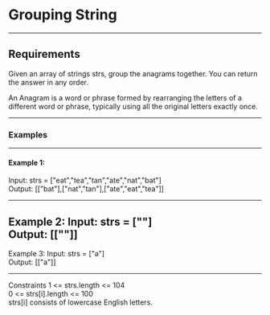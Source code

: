 # Grouping String

---
## Requirements
Given an array of strings strs, group the anagrams together. You can return the answer in any order.

An Anagram is a word or phrase formed by rearranging the letters of a different word or phrase, typically using all the original letters exactly once.


---
### Examples

---
#### Example 1:

Input: strs = ["eat","tea","tan","ate","nat","bat"]    
Output: [["bat"],["nat","tan"],["ate","eat","tea"]]

---
Example 2:
Input: strs = [""]    
Output: [[""]]
---
Example 3:
Input: strs = ["a"]   
Output: [["a"]]

---

Constraints
1 <= strs.length <= 104   
0 <= strs[i].length <= 100   
strs[i] consists of lowercase English letters.
